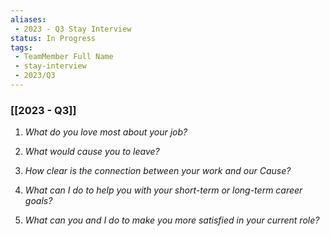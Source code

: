 ```yaml
---
aliases: 
 - 2023 - Q3 Stay Interview
status: In Progress
tags: 
 - TeamMember Full Name
 - stay-interview
 - 2023/Q3
---
```


### [[2023 - Q3]]

1. *What do you love most about your job?*

>

2. *What would cause you to leave?*

>

3. *How clear is the connection between your work and our Cause?*

>

4. *What can I do to help you with your short-term or long-term career goals?*

>

5. *What can you and I do to make you more satisfied in your current role?*

>